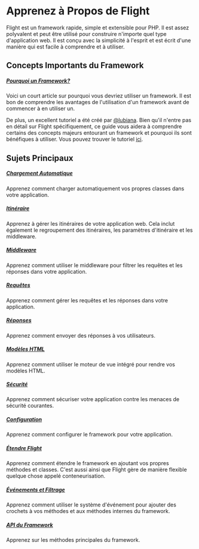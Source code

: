 # Apprenez à Propos de Flight

Flight est un framework rapide, simple et extensible pour PHP. Il est assez polyvalent et peut être utilisé pour construire n'importe quel type d'application web. Il est conçu avec la simplicité à l'esprit et est écrit d'une manière qui est facile à comprendre et à utiliser.

## Concepts Importants du Framework

##### [Pourquoi un Framework?](/learn/why-frameworks)

Voici un court article sur pourquoi vous devriez utiliser un framework. Il est bon de comprendre les avantages de l'utilisation d'un framework avant de commencer à en utiliser un.

De plus, un excellent tutoriel a été créé par [@lubiana](https://git.php.fail/lubiana). Bien qu'il n'entre pas en détail sur Flight spécifiquement, ce guide vous aidera à comprendre certains des concepts majeurs entourant un framework et pourquoi ils sont bénéfiques à utiliser. Vous pouvez trouver le tutoriel [ici](https://git.php.fail/lubiana/no-framework-tutorial/src/branch/master/README.md).

## Sujets Principaux

##### [Chargement Automatique](/learn/autoloading)

Apprenez comment charger automatiquement vos propres classes dans votre application.

##### [Itinéraire](/learn/routing)

Apprenez à gérer les itinéraires de votre application web. Cela inclut également le regroupement des itinéraires, les paramètres d'itinéraire et les middleware.

##### [Middleware](/learn/middleware)

Apprenez comment utiliser le middleware pour filtrer les requêtes et les réponses dans votre application.

##### [Requêtes](/learn/requests)

Apprenez comment gérer les requêtes et les réponses dans votre application.

##### [Réponses](/learn/responses)

Apprenez comment envoyer des réponses à vos utilisateurs.

##### [Modèles HTML](/learn/templates)

Apprenez comment utiliser le moteur de vue intégré pour rendre vos modèles HTML.

##### [Sécurité](/learn/security)

Apprenez comment sécuriser votre application contre les menaces de sécurité courantes.

##### [Configuration](/learn/configuration)

Apprenez comment configurer le framework pour votre application.

##### [Étendre Flight](/learn/extending)

Apprenez comment étendre le framework en ajoutant vos propres méthodes et classes. C'est aussi ainsi que Flight gère de manière flexible quelque chose appelé conteneurisation.

##### [Événements et Filtrage](/learn/filtering)

Apprenez comment utiliser le système d'événement pour ajouter des crochets à vos méthodes et aux méthodes internes du framework.

##### [API du Framework](/learn/api)

Apprenez sur les méthodes principales du framework.